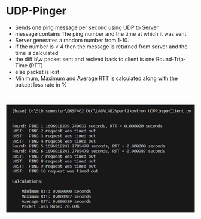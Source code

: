 # UDP-Pinger

* Sends one ping message per second using UDP to Server
* message contains The ping number and the time at which it was sent
* Server generates a random number from 1-10.
* if the number is < 4 then the message is returned from server and the time is calculated
* the diff b\w packet sent and recived back to client is one Round-Trip-Time (RTT)
* else packet is lost
* Minimum, Maximum and Average RTT is calculated along with the pakcet loss rate in %

<br>

![Image](/Output.jpg)
